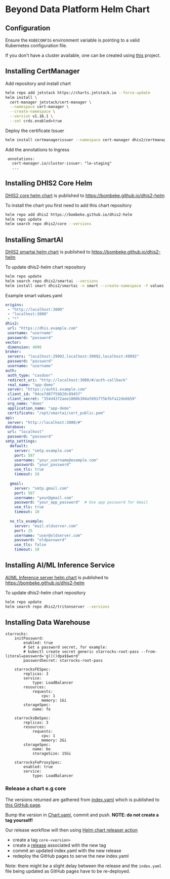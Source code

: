 # Beyond Data Platform Helm Chart

## Configuration

Ensure the `KUBECONFIG` environment variable is pointing to a valid Kubernetes configuration file.

If you don't have a cluster available, one can be created using [this](https://github.com/bombeke/im-cluster) project.


## Installing CertManager
Add repository and install chart
```sh
helm repo add jetstack https://charts.jetstack.io --force-update
helm install \
  cert-manager jetstack/cert-manager \
  --namespace cert-manager \
  --create-namespace \
  --version v1.16.1 \
  --set crds.enabled=true
```
Deploy the certificate Issuer
```sh
helm install certmanagerissuer --namespace cert-manager dhis2/certmanager --set enabled=true
```

Add the annotations to Ingress
```
 annotations:
   cert-manager.io/cluster-issuer: "le-staging"
   ...
```

## Installing DHIS2 Core Helm

[DHIS2 core helm chart](./charts/core) is published to
https://bombeke.github.io/dhis2-helm

To install the chart you first need to add this chart repository

```sh
helm repo add dhis2 https://bombeke.github.io/dhis2-helm
helm repo update
helm search repo dhis2/core --versions
```

## Installing SmartAI 
[DHIS2 smartai helm chart](./charts/smartai) is published to
https://bombeke.github.io/dhis2-helm

To update dhis2-helm chart repository

```sh
helm repo update
helm search repo dhis2/smartai --versions
helm install smart dhis2/smartai -n smart --create-namespace -f values.yaml
```
Example smart values.yaml

```yaml
origins:
 - "http://localhost:3000"
 - "localhost:3000"
 - "*"
dhis2:
 url: "https://dhis.example.com"
 username: "username"
 password: "password"
vector:
 dimension: 4096
broker:
 servers: "localhost:29092,localhost:39092,localhost:49092"
 password: "password"
 username: "username"
auth:
 auth_type: "casdoor"
 redirect_uri: "http://localhost:3000/#/auth-callback"
 real_name: "app-demo"
 server: "https://auth1.example.com"
 client_id: "94ce7d07f59820c8945f"
 client_secret: "354d4372aee1000b304a5991f75bfbfa12de6b59"
 org_name: "demo"
 application_name: "app-demo"
 certificate: "/opt/smartai/cert_public.pem"
api:
 server: "http://localhost:3000/#"
database:
 url: "localhost"
 password: "password"
smtp_settings:
  default:
    server: "smtp.example.com"
    port: 587
    username: "your_username@example.com"
    password: "your_password"
    use_tls: true
    timeout: 10
    
  gmail:
    server: "smtp.gmail.com"
    port: 587
    username: "your@gmail.com"
    password: "your_app_password"  # Use app password for Gmail
    use_tls: true
    timeout: 10
    
  no_tls_example:
    server: "mail.oldserver.com"
    port: 25
    username: "user@oldserver.com"
    password: "oldpassword"
    use_tls: false
    timeout: 10
```
## Installing AI/ML Inference Service
[AI/ML Inference server helm chart](./charts/tritonserver) is published to
https://bombeke.github.io/dhis2-helm

To update dhis2-helm chart repository

```sh
helm repo update
helm search repo dhis2/tritonserver --versions
```

## Installing Data Warehouse
```
starrocks:
    initPassword:
        enabled: true
        # Set a password secret, for example:
        # kubectl create secret generic starrocks-root-pass --from-literal=password='g()()dpa$$word'
        passwordSecret: starrocks-root-pass

    starrocksFESpec:
        replicas: 3
        service:
            type: LoadBalancer
        resources:
            requests:
                cpu: 1
                memory: 1Gi
        storageSpec:
            name: fe

    starrocksBeSpec:
        replicas: 3
        resources:
            requests:
                cpu: 1
                memory: 2Gi
        storageSpec:
            name: be
            storageSize: 15Gi

    starrocksFeProxySpec:
        enabled: true
        service:
            type: LoadBalancer
```
### Release a chart e.g core


The versions returned are gathered from [index.yaml](./index.yaml) which is
published to [this GitHub page](https://bombeke.github.io/dhis2-helm/index.yaml).

Bump the version in [Chart.yaml](./charts/core/Chart.yaml), commit and push.
**NOTE: do not create a tag yourself!**

Our release workflow will then using [Helm chart releaser action](https://github.com/helm/chart-releaser-action)

* create a tag `core-<version>`
* create a [release](https://github.com/bombeke/dhis2-helm/releases) associated with the new tag
* commit an updated index.yaml with the new release
* redeploy the GitHub pages to serve the new index.yaml

Note: there might be a slight delay between the release and the `index.yaml`
file being updated as GitHub pages have to be re-deployed.
